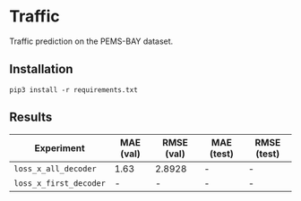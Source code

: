 # Traffic

Traffic prediction on the PEMS-BAY dataset.

## Installation

`pip3 install -r requirements.txt`

## Results

| Experiment | MAE (val) | RMSE (val) | MAE (test) | RMSE (test) |
|---|---|---|---|---|
| `loss_x_all_decoder`  |  1.63 |  2.8928 | - | - |
| `loss_x_first_decoder`  | - | - | - | - |